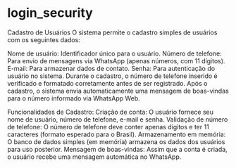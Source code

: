 # login_security
Cadastro de Usuários
O sistema permite o cadastro simples de usuários com os seguintes dados:

Nome de usuário: Identificador único para o usuário.
Número de telefone: Para envio de mensagens via WhatsApp (apenas números, com 11 dígitos).
E-mail: Para armazenar dados de contato.
Senha: Para autenticação do usuário no sistema.
Durante o cadastro, o número de telefone inserido é verificado e formatado corretamente antes de ser registrado. Após o cadastro, o sistema envia automaticamente uma mensagem de boas-vindas para o número informado via WhatsApp Web.

Funcionalidades de Cadastro:
Criação de conta: O usuário fornece seu nome de usuário, número de telefone, e-mail e senha.
Validação de número de telefone: O número de telefone deve conter apenas dígitos e ter 11 caracteres (formato esperado para o Brasil).
Armazenamento em memória: O banco de dados simples (em memória) armazena os dados dos usuários para uso posterior.
Mensagem de boas-vindas: Assim que a conta é criada, o usuário recebe uma mensagem automática no WhatsApp.
